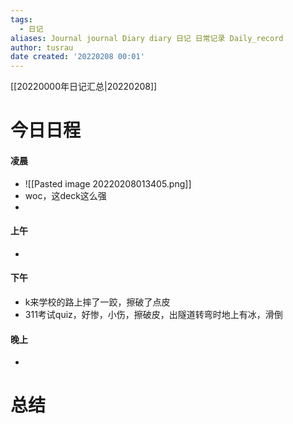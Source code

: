 ```yaml
---
tags:
  - 日记
aliases: Journal journal Diary diary 日记 日常记录 Daily_record
author: tusrau
date created: '20220208 00:01'
---
```


[[20220000年日记汇总|20220208]]

# 今日日程

#### 凌晨
- ![[Pasted image 20220208013405.png]]
- woc，这deck这么强
- 

#### 上午
- 

#### 下午
- k来学校的路上摔了一跤，擦破了点皮
-  311考试quiz，好惨，小伤，擦破皮，出隧道转弯时地上有冰，滑倒

#### 晚上
- 

# 总结
